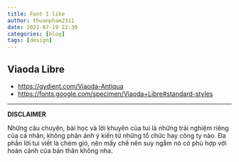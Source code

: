 ```yaml
---
title: Font I like
author: thuanpham2311
date: 2021-07-19 22:30
categories: [blog]
tags: [design]
---
```


## Viaoda Libre

- https://gydient.com/Viaoda-Antiqua
- https://fonts.google.com/specimen/Viaoda+Libre#standard-styles

---

**DISCLAIMER**

Những câu chuyện, bài học và lời khuyên của tui là những trải nghiệm riêng của cá nhân, không phản ánh ý kiến từ những tổ chức hay công ty nào. Đa phần lời tui viết là chém gió, nên mấy chế nên suy ngẫm nó có phù hợp với hoàn cảnh của bản thân không nha.
